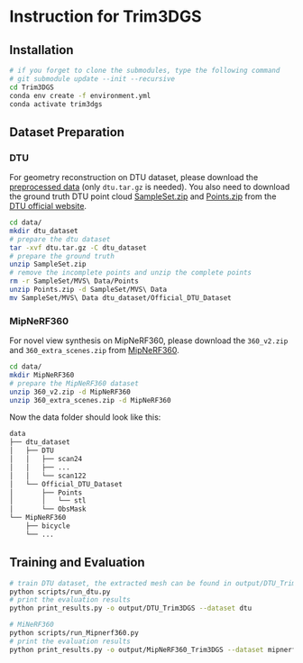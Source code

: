 # Instruction for Trim3DGS

## Installation

```bash
# if you forget to clone the submodules, type the following command
# git submodule update --init --recursive
cd Trim3DGS
conda env create -f environment.yml
conda activate trim3dgs
```

## Dataset Preparation

### DTU

For geometry reconstruction on DTU dataset, please download the [preprocessed data](https://drive.google.com/drive/folders/1SJFgt8qhQomHX55Q4xSvYE2C6-8tFll9) (only `dtu.tar.gz` is needed). You also need to download the ground truth DTU point cloud [SampleSet.zip](http://roboimagedata2.compute.dtu.dk/data/MVS/SampleSet.zip) and [Points.zip](http://roboimagedata2.compute.dtu.dk/data/MVS/Points.zip) from the [DTU official website](https://roboimagedata.compute.dtu.dk/?page_id=36).

```bash
cd data/
mkdir dtu_dataset
# prepare the dtu dataset
tar -xvf dtu.tar.gz -C dtu_dataset
# prepare the ground truth
unzip SampleSet.zip
# remove the incomplete points and unzip the complete points
rm -r SampleSet/MVS\ Data/Points
unzip Points.zip -d SampleSet/MVS\ Data
mv SampleSet/MVS\ Data dtu_dataset/Official_DTU_Dataset
```

### MipNeRF360

For novel view synthesis on MipNeRF360, please download the `360_v2.zip` and `360_extra_scenes.zip` from [MipNeRF360](https://jonbarron.info/mipnerf360/).
```bash
cd data/
mkdir MipNeRF360
# prepare the MipNeRF360 dataset
unzip 360_v2.zip -d MipNeRF360
unzip 360_extra_scenes.zip -d MipNeRF360
```

Now the data folder should look like this:

```bash
data
├── dtu_dataset
│   ├── DTU
│   │   ├── scan24
│   │   ├── ...
│   │   └── scan122
│   └── Official_DTU_Dataset
│       ├── Points
│       │   └── stl
│       └── ObsMask
└── MipNeRF360
    ├── bicycle
    └── ...
```

## Training and Evaluation

```bash
# train DTU dataset, the extracted mesh can be found in output/DTU_Trim3DGS/scan{scene}/tsdf/ours_{iteration}/mesh_post.ply
python scripts/run_dtu.py
# print the evaluation results
python print_results.py -o output/DTU_Trim3DGS --dataset dtu

# MiNeRF360
python scripts/run_Mipnerf360.py
# print the evaluation results
python print_results.py -o output/MipNeRF360_Trim3DGS --dataset mipnerf360
```


